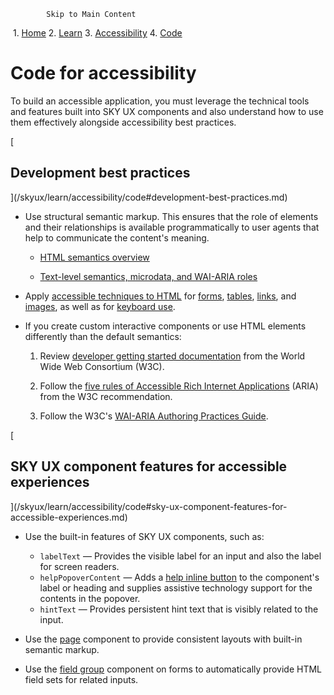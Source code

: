             Skip to Main Content

 1.  [Home](/skyux/)
2.  [Learn](/skyux/learn.md)
3.  [Accessibility](/skyux/learn/accessibility.md)
4.  [Code](/skyux/learn/accessibility/code.md)

Code for accessibility
======================

To build an accessible application, you must leverage the technical tools and features built into SKY UX components and also understand how to use them effectively alongside accessibility best practices.

[

Development best practices
--------------------------

](/skyux/learn/accessibility/code#development-best-practices.md)

*   Use structural semantic markup. This ensures that the role of elements and their relationships is available programmatically to user agents that help to communicate the content's meaning.
    
    *   [HTML semantics overview](https://learn.shayhowe.com/html-css/getting-to-know-html/)
        
    *   [Text-level semantics, microdata, and WAI-ARIA roles](https://learn.shayhowe.com/advanced-html-css/semantics-accessibility/)
        
*   Apply [accessible techniques to HTML](https://webaim.org/articles/) for [forms](https://webaim.org/techniques/forms/), [tables](https://webaim.org/techniques/tables/), [links](https://webaim.org/techniques/hypertext/), and [images](https://webaim.org/techniques/images/), as well as for [keyboard use](https://webaim.org/techniques/keyboard/).
    
*   If you create custom interactive components or use HTML elements differently than the default semantics:
    
    1.  Review [developer getting started documentation](https://www.w3.org/WAI/tips/developing/) from the World Wide Web Consortium (W3C).
        
    2.  Follow the [five rules of Accessible Rich Internet Applications](https://www.w3.org/TR/aria-in-html/#notes2) (ARIA) from the W3C recommendation.
        
    3.  Follow the W3C's [WAI-ARIA Authoring Practices Guide](https://www.w3.org/WAI/ARIA/apg/practices/read-me-first/).
        

[

SKY UX component features for accessible experiences
----------------------------------------------------

](/skyux/learn/accessibility/code#sky-ux-component-features-for-accessible-experiences.md)

*   Use the built-in features of SKY UX components, such as:
    
    *   `labelText` — Provides the visible label for an input and also the label for screen readers.
    *   `helpPopoverContent` — Adds a [help inline button](/skyux/components/help-inline.md) to the component's label or heading and supplies assistive technology support for the contents in the popover.
    *   `hintText` — Provides persistent hint text that is visibly related to the input.
*   Use the [page](/skyux/components/page.md) component to provide consistent layouts with built-in semantic markup.
*   Use the [field group](/skyux/components/field-group.md) component on forms to automatically provide HTML field sets for related inputs.